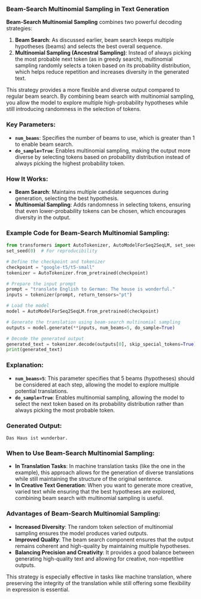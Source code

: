### **Beam-Search Multinomial Sampling in Text Generation**

**Beam-Search Multinomial Sampling** combines two powerful decoding strategies:
1. **Beam Search**: As discussed earlier, beam search keeps multiple hypotheses (beams) and selects the best overall sequence.
2. **Multinomial Sampling (Ancestral Sampling)**: Instead of always picking the most probable next token (as in greedy search), multinomial sampling randomly selects a token based on its probability distribution, which helps reduce repetition and increases diversity in the generated text.

This strategy provides a more flexible and diverse output compared to regular beam search. By combining beam search with multinomial sampling, you allow the model to explore multiple high-probability hypotheses while still introducing randomness in the selection of tokens.

### **Key Parameters:**
- **`num_beams`**: Specifies the number of beams to use, which is greater than 1 to enable beam search.
- **`do_sample=True`**: Enables multinomial sampling, making the output more diverse by selecting tokens based on probability distribution instead of always picking the highest probability token.

### **How It Works:**
- **Beam Search**: Maintains multiple candidate sequences during generation, selecting the best hypothesis.
- **Multinomial Sampling**: Adds randomness in selecting tokens, ensuring that even lower-probability tokens can be chosen, which encourages diversity in the output.

### **Example Code for Beam-Search Multinomial Sampling:**

```python
from transformers import AutoTokenizer, AutoModelForSeq2SeqLM, set_seed
set_seed(0)  # For reproducibility

# Define the checkpoint and tokenizer
checkpoint = "google-t5/t5-small"
tokenizer = AutoTokenizer.from_pretrained(checkpoint)

# Prepare the input prompt
prompt = "translate English to German: The house is wonderful."
inputs = tokenizer(prompt, return_tensors="pt")

# Load the model
model = AutoModelForSeq2SeqLM.from_pretrained(checkpoint)

# Generate the translation using beam-search multinomial sampling
outputs = model.generate(**inputs, num_beams=5, do_sample=True)

# Decode the generated output
generated_text = tokenizer.decode(outputs[0], skip_special_tokens=True)
print(generated_text)
```

### **Explanation:**
- **`num_beams=5`**: This parameter specifies that 5 beams (hypotheses) should be considered at each step, allowing the model to explore multiple potential translations.
- **`do_sample=True`**: Enables multinomial sampling, allowing the model to select the next token based on its probability distribution rather than always picking the most probable token.
  
### **Generated Output:**
```plaintext
Das Haus ist wunderbar.
```

### **When to Use Beam-Search Multinomial Sampling:**
- **In Translation Tasks**: In machine translation tasks (like the one in the example), this approach allows for the generation of diverse translations while still maintaining the structure of the original sentence.
- **In Creative Text Generation**: When you want to generate more creative, varied text while ensuring that the best hypotheses are explored, combining beam search with multinomial sampling is useful.
  
### **Advantages of Beam-Search Multinomial Sampling:**
- **Increased Diversity**: The random token selection of multinomial sampling ensures the model produces varied outputs.
- **Improved Quality**: The beam search component ensures that the output remains coherent and high-quality by maintaining multiple hypotheses.
- **Balancing Precision and Creativity**: It provides a good balance between generating high-quality text and allowing for creative, non-repetitive outputs.

This strategy is especially effective in tasks like machine translation, where preserving the integrity of the translation while still offering some flexibility in expression is essential.